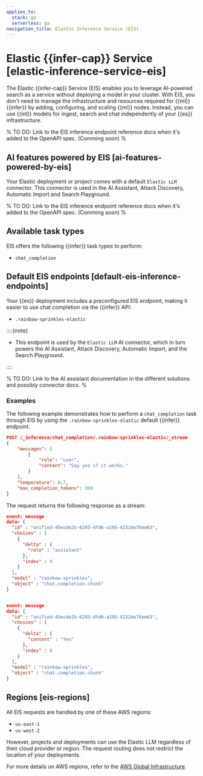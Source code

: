 ```yaml
---
applies_to:
  stack: ga
  serverless: ga
navigation_title: Elastic Inference Service (EIS)
---
```


# Elastic {{infer-cap}} Service [elastic-inference-service-eis]

The Elastic {{infer-cap}} Service (EIS) enables you to leverage AI-powered search as a service without deploying a model in your cluster.
With EIS, you don't need to manage the infrastructure and resources required for {{ml}} {{infer}} by adding, configuring, and scaling {{ml}} nodes.
Instead, you can use {{ml}} models for ingest, search and chat independently of your {{es}} infrastructure.

% TO DO: Link to the EIS inference endpoint reference docs when it's added to the OpenAPI spec. (Comming soon) %

## AI features powered by EIS [ai-features-powered-by-eis]

Your Elastic deployment or project comes with a default `Elastic LLM` connector. This connector is used in the AI Assistant, Attack Discovery, Automatic Import and Search Playground.

% TO DO: Link to the EIS inference endpoint reference docs when it's added to the OpenAPI spec. (Comming soon) %

## Available task types

EIS offers the following {{infer}} task types to perform:

* `chat_completion`

## Default EIS endpoints [default-eis-inference-endpoints]

Your {{es}} deployment includes a preconfigured EIS endpoint, making it easier to use chat completion via the {{infer}} API:

* `.rainbow-sprinkles-elastic`

::::{note}

* This endpoint is used by the `Elastic LLM` AI connector, which in turn powers the AI Assistant, Attack Discovery, Automatic Import, and the Search Playground.

::::

% TO DO: Link to the AI assistant documentation in the different solutions and possibly connector docs. %

### Examples

The following example demonstrates how to perform a `chat_completion` task through EIS by using the `.rainbow-sprinkles-elastic` default {{infer}} endpoint.

```json
POST /_inference/chat_completion/.rainbow-sprinkles-elastic/_stream
{
    "messages": [
        {
            "role": "user",
            "content": "Say yes if it works."
        }
    ],
    "temperature": 0.7,
    "max_completion_tokens": 300
}
```

The request returns the following response as a stream:

```json
event: message
data: {
  "id" : "unified-45ecde2b-6293-4fd6-a195-4252de76ee63",
  "choices" : [
    {
      "delta" : {
        "role" : "assistant"
      },
      "index" : 0
    }
  ],
  "model" : "rainbow-sprinkles",
  "object" : "chat.completion.chunk"
}


event: message
data: {
  "id" : "unified-45ecde2b-6293-4fd6-a195-4252de76ee63",
  "choices" : [
    {
      "delta" : {
        "content" : "Yes"
      },
      "index" : 0
    }
  ],
  "model" : "rainbow-sprinkles",
  "object" : "chat.completion.chunk"
}
```

## Regions [eis-regions]

All EIS requests are handled by one of these AWS regions:

* `us-east-1`
* `us-west-2`

However, projects and deployments can use the Elastic LLM regardless of their cloud provider or region.
The request routing does not restrict the location of your deployments.

For more details on AWS regions, refer to the [AWS Global Infrastructure](https://aws.amazon.com/about-aws/global-infrastructure/regions_az/).
